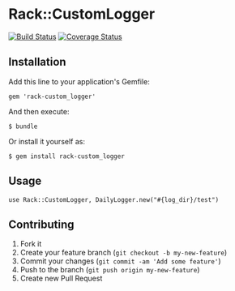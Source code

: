 # Rack::CustomLogger
[![Build Status](https://travis-ci.org/SpringMT/rack-custom_logger.png)](https://travis-ci.org/SpringMT/rack-custom_logger)
[![Coverage Status](https://coveralls.io/repos/SpringMT/rack-custom_logger/badge.png)](https://coveralls.io/r/SpringMT/rack-custom_logger)

## Installation

Add this line to your application's Gemfile:

    gem 'rack-custom_logger'

And then execute:

    $ bundle

Or install it yourself as:

    $ gem install rack-custom_logger

## Usage

```
use Rack::CustomLogger, DailyLogger.new("#{log_dir}/test")
```

## Contributing

1. Fork it
2. Create your feature branch (`git checkout -b my-new-feature`)
3. Commit your changes (`git commit -am 'Add some feature'`)
4. Push to the branch (`git push origin my-new-feature`)
5. Create new Pull Request
